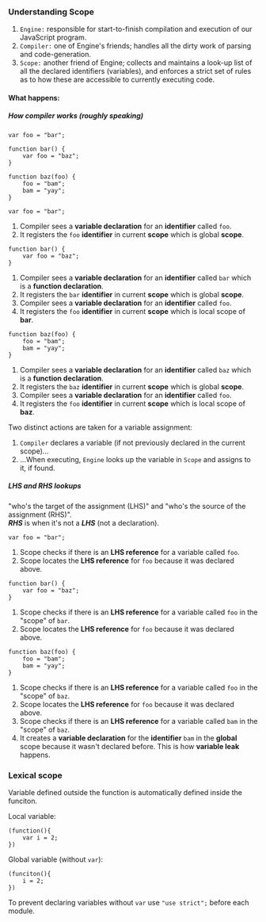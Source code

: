 ### Understanding Scope

1. `Engine:` responsible for start-to-finish compilation and execution of our JavaScript program.
2. `Compiler:` one of Engine's friends; handles all the dirty work of parsing and code-generation.
3. `Scope:` another friend of Engine; collects and maintains a look-up list of all the declared identifiers (variables), and enforces a strict set of rules as to how these are accessible to currently executing code.

#### What happens:
##### How compiler works (roughly speaking)

```
var foo = "bar";

function bar() {
	var foo = "baz";
}

function baz(foo) {
	foo = "bam";
	bam = "yay";
}
```
```
var foo = "bar";
```

1. Compiler sees a **variable declaration** for an **identifier** called `foo`.  
2. It registers the `foo` **identifier** in current **scope** which is global **scope**.

```
function bar() {
	var foo = "baz";
}
```

1. Compiler sees a **variable declaration** for an **identifier** called `bar` which is a **function declaration**.
2. It registers the `bar` **identifier** in current **scope** which is global **scope**.
3. Compiler sees a **variable declaration** for an **identifier** called `foo`.
4. It registers the `foo` **identifier** in current **scope** which is local scope of **bar**.

```
function baz(foo) {
	foo = "bam";
	bam = "yay";
}
```

1. Compiler sees a **variable declaration** for an **identifier** called `baz` which is a **function declaration**.
2. It registers the `baz` **identifier** in current **scope** which is global **scope**.
3. Compiler sees a **variable declaration** for an **identifier** called `foo`.
4. It registers the `foo` **identifier** in current **scope** which is local scope of **baz**.

Two distinct actions are taken for a variable assignment: 
1. `Compiler` declares a variable (if not previously declared in the current scope)...
2. ...When executing, `Engine` looks up the variable in `Scope` and assigns to it, if found.

##### LHS and RHS lookups
"who's the target of the assignment (LHS)" and "who's the source of the assignment (RHS)".  
**_RHS_** is when it's not a **_LHS_** (not a declaration).
```
var foo = "bar";
```
1. Scope checks if there is an **LHS reference** for a variable called `foo`.
2. Scope locates the **LHS reference** for `foo` because it was declared above.

```
function bar() {
	var foo = "baz";
}
```
1. Scope checks if there is an **LHS reference** for a variable called `foo` in the "scope" of `bar`.
2. Scope locates the **LHS reference** for `foo` because it was declared above.

```
function baz(foo) {
	foo = "bam";
	bam = "yay";
}
```
1. Scope checks if there is an **LHS reference** for a variable called `foo` in the "scope" of `baz`.
2. Scope locates the **LHS reference** for `foo` because it was declared above.
3. Scope checks if there is an **LHS reference** for a variable called `bam` in the "scope" of `baz`.
4. It creates a **variable declaration** for the **identifier** `bam` in the **global** scope because it wasn't declared before. This is how **variable leak** happens.

### Lexical scope

Variable defined outside the function is automatically defined inside the funciton.

Local variable:

```
(function(){
	var i = 2;
})
```

Global variable (without `var`):
```
(funciton(){
	i = 2;
})
```

To prevent declaring variables without `var` use `"use strict";` before each module.